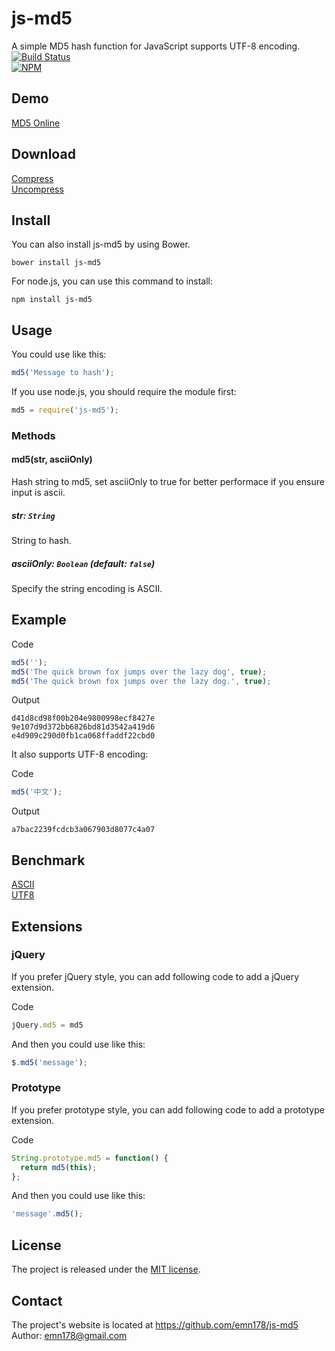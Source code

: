 # js-md5
A simple MD5 hash function for JavaScript supports UTF-8 encoding.
[![Build Status](https://api.travis-ci.org/emn178/js-md5.png)](https://travis-ci.org/emn178/js-md5)  
[![NPM](https://nodei.co/npm/js-md5.png?stars&downloads)](https://nodei.co/npm/js-md5/)

## Demo
[MD5 Online](http://emn178.github.io/online-tools/md5.html)  

## Download
[Compress](https://raw.github.com/emn178/js-md5/master/build/md5.min.js)  
[Uncompress](https://raw.github.com/emn178/js-md5/master/src/md5.js)

## Install
You can also install js-md5 by using Bower.

    bower install js-md5

For node.js, you can use this command to install:

    npm install js-md5

## Usage
You could use like this:
```JavaScript
md5('Message to hash');
```
If you use node.js, you should require the module first:
```JavaScript
md5 = require('js-md5');
```

### Methods

#### md5(str, asciiOnly)

Hash string to md5, set asciiOnly to true for better performace if you ensure input is ascii.

##### *str: `String`*

String to hash.

##### *asciiOnly: `Boolean` (default: `false`)*

Specify the string encoding is ASCII.

## Example
Code
```JavaScript
md5('');
md5('The quick brown fox jumps over the lazy dog', true);
md5('The quick brown fox jumps over the lazy dog.', true);
```
Output

    d41d8cd98f00b204e9800998ecf8427e
    9e107d9d372bb6826bd81d3542a419d6
    e4d909c290d0fb1ca068ffaddf22cbd0

It also supports UTF-8 encoding:

Code
```JavaScript
md5('中文');
```
Output

    a7bac2239fcdcb3a067903d8077c4a07

## Benchmark
[ASCII](http://jsperf.com/md5-ascii/3)  
[UTF8](http://jsperf.com/md5-utf8)

## Extensions
### jQuery
If you prefer jQuery style, you can add following code to add a jQuery extension.

Code
```JavaScript
jQuery.md5 = md5
```
And then you could use like this:
```JavaScript
$.md5('message');
```
### Prototype
If you prefer prototype style, you can add following code to add a prototype extension.

Code
```JavaScript
String.prototype.md5 = function() {
  return md5(this);
};
```
And then you could use like this:
```JavaScript
'message'.md5();
```
## License
The project is released under the [MIT license](http://www.opensource.org/licenses/MIT).

## Contact
The project's website is located at https://github.com/emn178/js-md5  
Author: emn178@gmail.com
